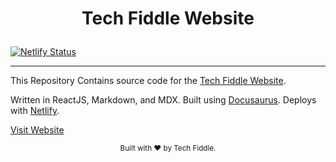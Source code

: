 # <p align="center">Tech Fiddle Website</p>

[![Netlify Status](https://api.netlify.com/api/v1/badges/fe016cee-ab6a-46fa-afc2-aebca22fcb38/deploy-status)](https://app.netlify.com/sites/comp-labs/deploys)

<hr />

This Repository Contains source code for the [Tech Fiddle Website](https://github.com/Comp-Labs/comp-labs-website).

Written in ReactJS, Markdown, and MDX. Built using [Docusaurus](docusaurus.io). Deploys with [Netlify](netlify.com).

[Visit Website](https://complabs.in)

<footer>
<p align="center" style="font-size: smaller;">
Built with ❤️ by Tech Fiddle.
</p>
</footer>
